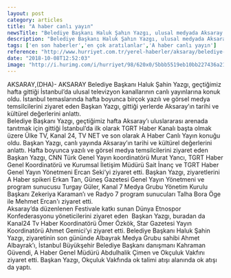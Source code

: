 ```yaml
---
layout: post
category: articles
title: "A haber canlı yayın"
newsTitle: "Belediye Başkanı Haluk Şahın Yazgı, ulusal medyada Aksaray'ı anlattı "
description: "Belediye Başkanı Haluk Şahın Yazgı, ulusal medyada Aksaray'ı anlattı "
tags: ['en son haberler','en çok aratılanlar','A haber canlı yayın']
reference: "http://www.hurriyet.com.tr/yerel-haberler/aksaray/belediye-baskani-haluk-sahin-yazgi-ulusal-medy-40980490"
date: "2018-10-08T12:52:03"
image: "http://i.hurimg.com/i/hurriyet/98/620x0/5bbb5519eb10bb227436a21d.jpg"
---
```


<p><p>AKSARAY,(DHA)- AKSARAY Belediye Başkanı Haluk Şahin Yazgı, geçtiğimiz hafta gittiği İstanbul’da ulusal televizyon kanallarının canlı yayınlarına konuk oldu. İstanbul temaslarında hafta boyunca birçok yazılı ve görsel medya temsilcilerini ziyaret eden Başkan Yazgı, gittiği yerlerde Aksaray’ın tarihi ve kültürel değerlerini anlattı.   <br>
Belediye Başkanı Yazgı, geçtiğimiz hafta Aksaray’ı uluslararası arenada tanıtmak için gittiği İstanbul’da ilk olarak TGRT Haber Kanalı başta olmak üzere Ülke TV, Kanal 24, TV NET ve son olarak A Haber Canlı Yayın konuğu oldu. Başkan Yazgı, canlı yayında Aksaray’ın tarihi ve kültürel değerlerini anlattı. Hafta boyunca yazılı ve görsel medya temsilcilerini ziyaret eden Başkan Yazgı, CNN Türk Genel Yayın koordinatörü Murat Yancı, TGRT Haber Genel Koordinatörü ve Kurumsal İletişim Müdürü Sait İnanç ve TGRT Haber Genel Yayın Yönetmeni Ercan Seki’yi ziyaret etti. Başkan Yazgı, ziyaretlerini A Haber spikeri Erkan Tan, Güneş Gazetesi Genel Yayın Yönetmeni ve program sunucusu Turgay Güler, Kanal 7 Medya Grubu Yönetim Kurulu Başkanı Zekeriya Karaman’ı ve Radyo 7 program sunucuları Talha Bora Öge ile Mehmet Ercan'ı ziyaret etti.<br>
Aksaray’da düzenlenen Festivale katkı sunan Dünya Etnospor Konfederasyonu yöneticilerini ziyaret eden  Başkan Yazgı, buradan da Kanal24 Tv Haber Koordinatörü Ömer Özkök, Star Gazetesi Yayın Koordinatörü Ahmet Gemici’yi ziyaret etti. Belediye Başkanı Haluk Şahin Yazgı, ziyaretinin son gününde Albayrak Medya Grubu sahibi Ahmet Albayrak’ı, İstanbul Büyükşehir Belediye Başkanı danışmanı Kahraman Güvendi, A Haber Genel Müdürü Abdulhalik Çimen ve Okçuluk Vakfını ziyaret etti. Başkan Yazgı, Okçuluk Vakfında ok talimi atışı alanında ok atışı da yaptı. </p>
</p>
